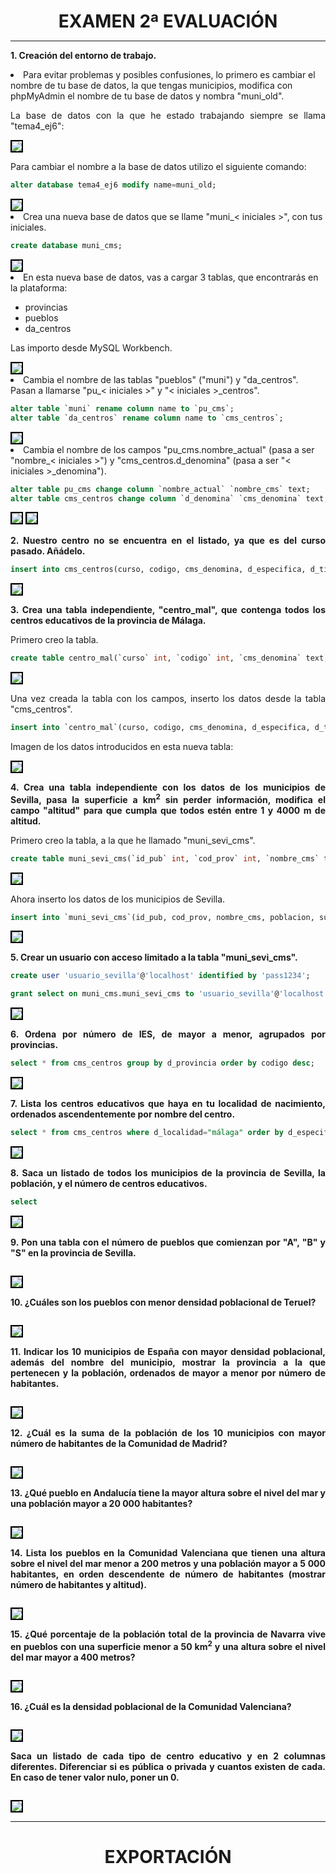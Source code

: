 <style>
  h1{
    text-align: center;
    font-weight: bold;
    border: none;
    margin-bottom: 0px;
  }

  p{
    text-align: justify;
  }

  img{
    border: 2px solid black;
  }

  #ex{
    border: none;
  }
</style>

<h1>EXAMEN 2ª EVALUACIÓN</h1>

<hr>

<p><b>1. Creación del entorno de trabajo.</b></p>

<li>Para evitar problemas y posibles confusiones, lo primero es cambiar el nombre de tu base de datos, la que tengas municipios, modifica con phpMyAdmin el nombre de tu base de datos y nombra "muni_old".</li>

<p>La base de datos con la que he estado trabajando siempre se llama "tema4_ej6":</p>

<img src="img/1.png">

<p>Para cambiar el nombre a la base de datos utilizo el siguiente comando:</p>

```sql
alter database tema4_ej6 modify name=muni_old;
```

<img src="img/2.png">

<li>Crea una nueva base de datos que se llame "muni_< iniciales >", con tus iniciales.</li>

```sql
create database muni_cms;
```

<img src="img/3.png">

<li>En esta nueva base de datos, vas a cargar 3 tablas, que encontrarás en la plataforma:</li>

  - provincias
  - pueblos
  - da_centros

<p>Las importo desde MySQL Workbench.</p>

<img src="img/4.png">

<li>Cambia el nombre de las tablas "pueblos" ("muni") y "da_centros". Pasan a llamarse "pu_< iniciales >" y "< iniciales >_centros".</li>

```sql
alter table `muni` rename column name to `pu_cms`;
alter table `da_centros` rename column name to `cms_centros`;
```

<img src="img/5.png">

<li>Cambia el nombre de los campos "pu_cms.nombre_actual" (pasa a ser "nombre_< iniciales >") y "cms_centros.d_denomina" (pasa a ser "< iniciales >_denomina").</li>

```sql
alter table pu_cms change column `nombre_actual` `nombre_cms` text;
alter table cms_centros change column `d_denomina` `cms_denomina` text;
```

<img src="img/6.png">

<img src="img/7.png">

<p><b>2. Nuestro centro no se encuentra en el listado, ya que es del curso pasado. Añádelo.</b></p>

```sql
insert into cms_centros(curso, codigo, cms_denomina, d_especifica, d_tipo, d_domicilio, d_localidad, cod_municipio, d_municipio, d_provincia, c_postal, n_telefono, correo_e) values(22, 29020231, "Centro Público Integrado de Formación Profesional", "NUEVO (desglose IES Campanillas)", "Publico", "C. Frederick Terman, 3, 29590 Málaga", "Málaga", 29067, "Campanillas", "Málaga", 29590, 612345678, "example@gmail.com");
```

<img src="img/8.png">

<p><b>3. Crea una tabla independiente, "centro_mal", que contenga todos los centros educativos de la provincia de Málaga.</b></p>

<p>Primero creo la tabla.</p>

```sql
create table centro_mal(`curso` int, `codigo` int, `cms_denomina` text, `d_especifica` text, `d_tipo` text, `d_domicilio` text, `d_localidad` text, `cod_municipio` int, `d_municipio` text, `d_provincia` text, `c_postal` int, `n_telefono` int, `correo_e` text, primary key(`codigo`));
```

<img src="img/9.png">

<p>Una vez creada la tabla con los campos, inserto los datos desde la tabla "cms_centros".</p>

```sql
insert into `centro_mal`(curso, codigo, cms_denomina, d_especifica, d_tipo, d_domicilio, d_localidad, cod_municipio, d_municipio, d_provincia, c_postal, n_telefono, correo_e) select `cms_centros`.* from cms_centros where d_provincia="málaga";
```

<p>Imagen de los datos introducidos en esta nueva tabla:</p>

<img src="img/10.png">

<p><b>4. Crea una tabla independiente con los datos de los municipios de Sevilla, pasa la superficie a km<sup>2</sup> sin perder información, modifica el campo "altitud" para que cumpla que todos estén entre 1 y 4000 m de altitud.</b></p>

<p>Primero creo la tabla, a la que he llamado "muni_sevi_cms".</p>

```sql
create table muni_sevi_cms(`id_pub` int, `cod_prov` int, `nombre_cms` text, `poblacion` int, `superficie` float, `perimetro` int, `cod_ine_capital` text, `capital` text, `poblacion_capital` int, `longitud_etrs89` text, `latitud_erts89` text, `altitud` int, primary key(`id_pub`));
```

<img src="img/11.png">

<p>Ahora inserto los datos de los municipios de Sevilla.</p>

```sql
insert into `muni_sevi_cms`(id_pub, cod_prov, nombre_cms, poblacion, superficie, perimetro, cod_ine_capital, capital, poblacion_capital, longitud_etrs89, latitud_erts89, altitud) select * from pu_cms inner join provin on pu_cms.cod_prov=provin.cod_prov where id_pub=41;
```

<img src="img/12.png">

<p><b>5. Crear un usuario con acceso limitado a la tabla "muni_sevi_cms".</b></p>

```sql
create user 'usuario_sevilla'@'localhost' identified by 'pass1234';

grant select on muni_cms.muni_sevi_cms to 'usuario_sevilla'@'localhost';
```

<img src="img/13.png">

<p><b>6. Ordena por número de IES, de mayor a menor, agrupados por provincias.</b></p>

```sql
select * from cms_centros group by d_provincia order by codigo desc;
```

<img src="img/14.png">

<p><b>7. Lista los centros educativos que haya en tu localidad de nacimiento, ordenados ascendentemente por nombre del centro.</b></p>

```sql
select * from cms_centros where d_localidad="málaga" order by d_especifica asc;
```

<img src="img/15.png">

<p><b>8. Saca un listado de todos los municipios de la provincia de Sevilla, la población, y el número de centros educativos.</b></p>

```sql
select 
```

<img src="img/16.png">

<p><b>9. Pon una tabla con el número de pueblos que comienzan por "A", "B" y "S" en la provincia de Sevilla.</b></p>

```sql

```

<img src="img/17.png">

<p><b>10. ¿Cuáles son los pueblos con menor densidad poblacional de Teruel?</b></p>

```sql

```

<img src="img/18.png">

<p><b>11. Indicar los 10 municipios de España con mayor densidad poblacional, además del nombre del municipio, mostrar la provincia a la que pertenecen y la población, ordenados de mayor a menor por número de habitantes.</b></p>

```sql

```

<img src="img/19.png">

<p><b>12. ¿Cuál es la suma de la población de los 10 municipios con mayor número de habitantes de la Comunidad de Madrid?</b></p>

```sql

```

<img src="img/20.png">

<p><b>13. ¿Qué pueblo en Andalucía tiene la mayor altura sobre el nivel del mar y una población mayor a 20 000 habitantes?</b></p>

```sql

```

<img src="img/21.png">

<p><b>14. Lista los pueblos en la Comunidad Valenciana que tienen una altura sobre el nivel del mar menor a 200 metros y una población mayor a 5 000 habitantes, en orden descendente de número de habitantes (mostrar número de habitantes y altitud).</b></p>

```sql

```

<img src="img/22.png">

<p><b>15. ¿Qué porcentaje de la población total de la provincia de Navarra vive en pueblos con una superficie menor a 50 km<sup>2</sup> y una altura sobre el nivel del mar mayor a 400 metros?</b></p>

```sql

```

<img src="img/23.png">

<p><b>16. ¿Cuál es la densidad poblacional de la Comunidad Valenciana?</b></p>

```sql

```

<img src="img/24.png">

<p><b>Saca un listado de cada tipo de centro educativo y en 2 columnas diferentes. Diferenciar si es pública o privada y cuantos existen de cada. En caso de tener valor nulo, poner un 0.</b></p>

```sql

```

<img src="img/25.png">

<hr>

<h1>EXPORTACIÓN</h1>

```sql

```
